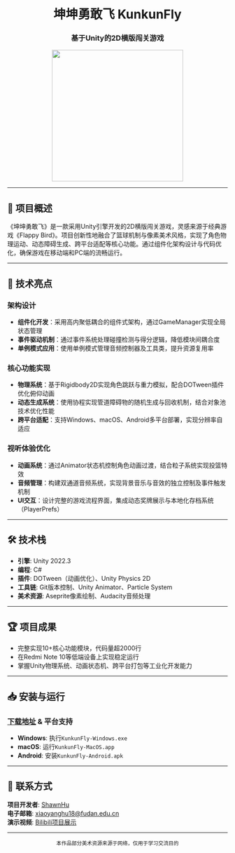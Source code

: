 <div align="center">
  <h1>坤坤勇敢飞 KunkunFly</h1>
  <h3>基于Unity的2D横版闯关游戏</h3>
  <img src="./docs/images/游戏演示.gif" width="300"/>
</div>

---

## 📜 项目概述  
《坤坤勇敢飞》是一款采用Unity引擎开发的2D横版闯关游戏，灵感来源于经典游戏《Flappy Bird》。项目创新性地融合了篮球机制与像素美术风格，实现了角色物理运动、动态障碍生成、跨平台适配等核心功能。通过组件化架构设计与代码优化，确保游戏在移动端和PC端的流畅运行。

---

## 🔧 技术亮点  

### 架构设计  
- **组件化开发**：采用高内聚低耦合的组件式架构，通过GameManager实现全局状态管理  
- **事件驱动机制**：通过事件系统处理碰撞检测与得分逻辑，降低模块间耦合度  
- **单例模式应用**：使用单例模式管理音频控制器及工具类，提升资源复用率  

### 核心功能实现  
- **物理系统**：基于Rigidbody2D实现角色跳跃与重力模拟，配合DOTween插件优化俯仰动画  
- **动态生成系统**：使用协程实现管道障碍物的随机生成与回收机制，结合对象池技术优化性能  
- **跨平台适配**：支持Windows、macOS、Android多平台部署，实现分辨率自适应  

### 视听体验优化  
- **动画系统**：通过Animator状态机控制角色动画过渡，结合粒子系统实现投篮特效  
- **音频管理**：构建双通道音频系统，实现背景音乐与音效的独立控制及事件触发机制  
- **UI交互**：设计完整的游戏流程界面，集成动态奖牌展示与本地化存档系统（PlayerPrefs）  

---

## 🛠️ 技术栈  
- **引擎**: Unity 2022.3  
- **编程**: C#  
- **插件**: DOTween（动画优化）、Unity Physics 2D  
- **工具链**: Git版本控制、Unity Animator、Particle System  
- **美术资源**: Aseprite像素绘制、Audacity音频处理  

---

## 🏆 项目成果  
- 完整实现10+核心功能模块，代码量超2000行  
- 在Redmi Note 10等低端设备上实现稳定运行  
- 掌握Unity物理系统、动画状态机、跨平台打包等工业化开发能力  

---

## 📥 安装与运行
### [下载地址](https://github.com/ShawnHu0815/Unity-PJ3-KunkunFly/releases) & 平台支持    
- **Windows**: 执行`KunkunFly-Windows.exe`  
- **macOS**: 运行`KunkunFly-MacOS.app`  
- **Android**: 安装`KunkunFly-Android.apk`  

---

## 📮 联系方式  
**项目开发者**: [ShawnHu](https://github.com/ShawnHu0815)  
**电子邮箱**: [xiaoyanghu18@fudan.edu.cn](mailto:xiaoyanghu18@fudan.edu.cn)  
**演示视频**: [Bilibili项目展示](https://www.bilibili.com/video/BV1cH4y1c7Jb/)  

---

<div align="center">
  <sub>本作品部分美术资源来源于网络，仅用于学习交流目的</sub>
</div>